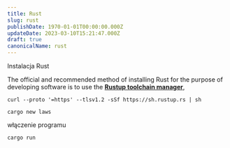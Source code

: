 ```yaml
---
title: Rust
slug: rust
publishDate: 1970-01-01T00:00:00.000Z
updateDate: 2023-03-10T15:21:47.000Z
draft: true
canonicalName: rust
---
```


Instalacja Rust

The official and recommended method of installing Rust for the purpose of developing software is to use the [**Rustup toolchain manager**](https://www.rustup.rs/),

```
curl --proto '=https' --tlsv1.2 -sSf https://sh.rustup.rs | sh
```

```
cargo new laws
```

włączenie programu

```
cargo run
```
